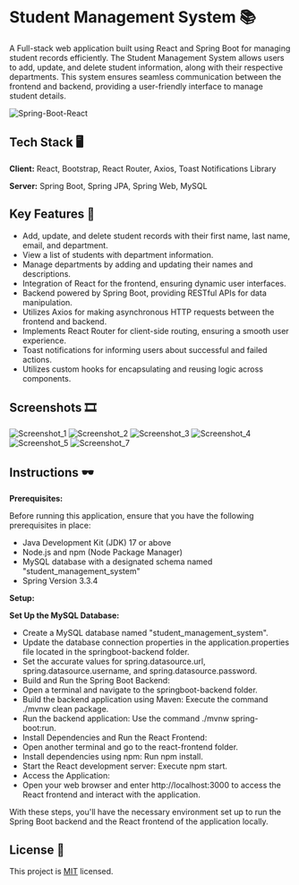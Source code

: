 

# Student Management System 📚

A Full-stack web application built using React and Spring Boot for managing student records efficiently. The Student Management System allows users to add, update, and delete student information, along with their respective departments. This system ensures seamless communication between the frontend and backend, providing a user-friendly interface to manage student details.

![Spring-Boot-React](https://github.com/LuisSalas94/Full-Stack-React-Spring-Boot-Student-Management-System/assets/57297709/c653dede-2d3b-4301-a074-48a9daf201b9)


## Tech Stack 🖥

**Client:** React, Bootstrap, React Router, Axios, Toast Notifications Library

**Server:** Spring Boot, Spring JPA, Spring Web, MySQL


## Key Features 🎇

- Add, update, and delete student records with their first name, last name, email, and department.
- View a list of students with department information.
- Manage departments by adding and updating their names and descriptions.
- Integration of React for the frontend, ensuring dynamic user interfaces.
- Backend powered by Spring Boot, providing RESTful APIs for data manipulation.
- Utilizes Axios for making asynchronous HTTP requests between the frontend and backend.
- Implements React Router for client-side routing, ensuring a smooth user experience.
- Toast notifications for informing users about successful and failed actions.
- Utilizes custom hooks for encapsulating and reusing logic across components.


## Screenshots 🎞
![Screenshot_1](https://github.com/LuisSalas94/Full-Stack-React-Spring-Boot-Student-Management-System/assets/57297709/49a269d1-1f95-4199-bbf4-f315fec957d5)
![Screenshot_2](https://github.com/LuisSalas94/Full-Stack-React-Spring-Boot-Student-Management-System/assets/57297709/6eae9e41-a16f-43fe-b748-fdb63d74e850)
![Screenshot_3](https://github.com/LuisSalas94/Full-Stack-React-Spring-Boot-Student-Management-System/assets/57297709/30c8b70e-f0a0-445f-ae72-788a7a23e8a8)
![Screenshot_4](https://github.com/LuisSalas94/Full-Stack-React-Spring-Boot-Student-Management-System/assets/57297709/1f4c3ac1-cfab-45c0-9b46-b849de22c249)
![Screenshot_5](https://github.com/LuisSalas94/Full-Stack-React-Spring-Boot-Student-Management-System/assets/57297709/2cd0d823-f084-4388-865a-4287693b5937)
![Screenshot_7](https://github.com/LuisSalas94/Full-Stack-React-Spring-Boot-Student-Management-System/assets/57297709/3913298e-b0ce-469a-9683-17872f8e6d22)


## Instructions 🕶
**Prerequisites:**

Before running this application, ensure that you have the following prerequisites in place:

- Java Development Kit (JDK) 17 or above 
- Node.js and npm (Node Package Manager)
- MySQL database with a designated schema named "student_management_system"
- Spring Version 3.3.4

**Setup:**


**Set Up the MySQL Database:**

- Create a MySQL database named "student_management_system".
- Update the database connection properties in the application.properties file located in the springboot-backend folder. 
- Set the accurate values for spring.datasource.url, spring.datasource.username, and spring.datasource.password.
- Build and Run the Spring Boot Backend:
- Open a terminal and navigate to the springboot-backend folder.
- Build the backend application using Maven: Execute the command ./mvnw clean package.
- Run the backend application: Use the command ./mvnw spring-boot:run.
- Install Dependencies and Run the React Frontend:
- Open another terminal and go to the react-frontend folder.
- Install dependencies using npm: Run npm install.
- Start the React development server: Execute npm start.
- Access the Application:
- Open your web browser and enter http://localhost:3000 to access the React frontend and interact with the application.

With these steps, you'll have the necessary environment set up to run the Spring Boot backend and the React frontend of the application locally.


## License 📝

This project is [MIT](./MIT.md) licensed.  


